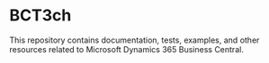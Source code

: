 # BCT3ch

This repository contains documentation, tests, examples, and other resources related to Microsoft Dynamics 365 Business Central.
